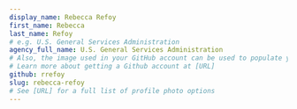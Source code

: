 ```yaml
---
display_name: Rebecca Refoy
first_name: Rebecca
last_name: Refoy
# e.g. U.S. General Services Administration
agency_full_name: U.S. General Services Administration
# Also, the image used in your GitHub account can be used to populate your digital.gov profile photo.
# Learn more about getting a Github account at [URL]
github: rrefoy
slug: rebecca-refoy
# See [URL] for a full list of profile photo options
---
```

